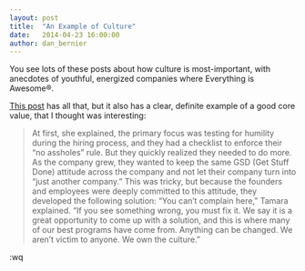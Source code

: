 ```yaml
---
layout: post
title:  "An Example of Culture"
date:   2014-04-23 16:00:00
author: dan_bernier
---
```


You see lots of these posts about how culture is most-important, with anecdotes of youthful, energized companies where Everything is Awesome®.

[This post](http://techcrunch.com/2014/04/12/culture-eats-strategy-for-breakfast/) has all that, but it also has a clear, definite example of a good core value, that I thought was interesting:

> At first, she explained, the primary focus was testing for humility during the
> hiring process, and they had a checklist to enforce their “no assholes” rule.
> But they quickly realized they needed to do more.  As the company grew, they
> wanted to keep the same GSD (Get Stuff Done) attitude across the company and
> not let their company turn into “just another company.” This was tricky, but
> because the founders and employees were deeply committed to this attitude, they
> developed the following solution: “You can’t complain here,” Tamara explained.
> “If you see something wrong, you must fix it. We say it is a great opportunity
> to come up with a solution, and this is where many of our best programs have
> come from. Anything can be changed. We aren’t victim to anyone. We own the
> culture.”

:wq
